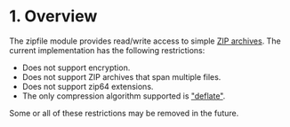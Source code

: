 # 1\. Overview


 The zipfile module provides read/write access to simple 
[ZIP archives](https://en.wikipedia.org/wiki/Zip_%28file_format%29).
The current implementation has the following restrictions:



* Does not support encryption.
* Does not support ZIP archives that span multiple files.
* Does not support zip64 extensions.
* The only compression algorithm supported is
 ["deflate"](https://zlib.net).


 Some or all of these restrictions may be removed in the future.



